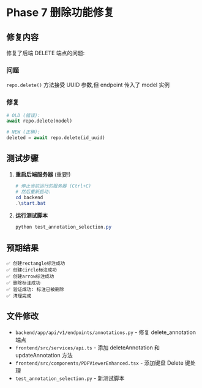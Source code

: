 # Phase 7 删除功能修复

## 修复内容

修复了后端 DELETE 端点的问题:

### 问题
`repo.delete()` 方法接受 UUID 参数,但 endpoint 传入了 model 实例

### 修复
```python
# OLD (错误):
await repo.delete(model)

# NEW (正确):
deleted = await repo.delete(id_uuid)
```

## 测试步骤

1. **重启后端服务器** (重要!)
   ```powershell
   # 停止当前运行的服务器 (Ctrl+C)
   # 然后重新启动:
   cd backend
   .\start.bat
   ```

2. **运行测试脚本**
   ```powershell
   python test_annotation_selection.py
   ```

## 预期结果

```
✅ 创建rectangle标注成功
✅ 创建circle标注成功
✅ 创建arrow标注成功
✅ 删除标注成功
✅ 验证成功: 标注已被删除
✅ 清理完成
```

## 文件修改

- `backend/app/api/v1/endpoints/annotations.py` - 修复 delete_annotation 端点
- `frontend/src/services/api.ts` - 添加 deleteAnnotation 和 updateAnnotation 方法
- `frontend/src/components/PDFViewerEnhanced.tsx` - 添加键盘 Delete 键处理
- `test_annotation_selection.py` - 新测试脚本
